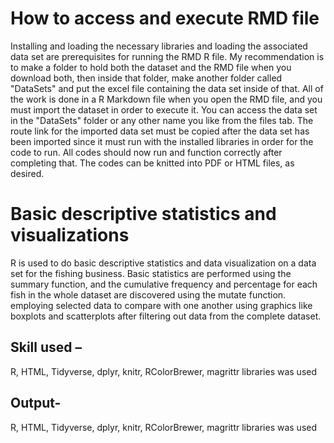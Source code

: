 # How to access and execute RMD file

Installing and loading the necessary libraries and loading the associated data set are prerequisites for running the RMD R file. My recommendation is to make a folder to hold both the dataset and the RMD file when you download both, then inside that folder, make another folder called "DataSets" and put the excel file containing the data set inside of that. All of the work is done in a R Markdown file when you open the RMD file, and you must import the dataset in order to execute it. You can access the data set in the "DataSets" folder or any other name you like from the files tab. The route link for the imported data set must be copied after the data set has been imported since it must run with the installed libraries in order for the code to run. All codes should now run and function correctly after completing that. The codes can be knitted into PDF or HTML files, as desired.

# Basic descriptive statistics and visualizations

R is used to do basic descriptive statistics and data visualization on a data set for the fishing business. Basic statistics are performed using the summary function, and the cumulative frequency and percentage for each fish in the whole dataset are discovered using the mutate function. employing selected data to compare with one another using graphics like boxplots and scatterplots after filtering out data from the complete dataset.

## Skill used – 

R, HTML, Tidyverse, dplyr, knitr, RColorBrewer, magrittr libraries was used

## Output-

R, HTML, Tidyverse, dplyr, knitr, RColorBrewer, magrittr libraries was used
